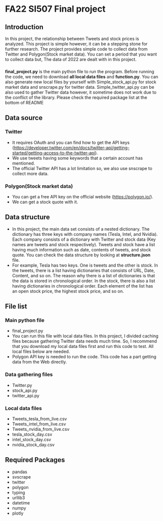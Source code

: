 # FA22 SI507 Final project
## Introduction
In this project, the relationship between Tweets and stock prices is analyzed. This project is simple however, it can be a stepping stone for further research.
The project provides simple code to collect data from Twitter and Polygon(Stock market data). You can set a period that you want to collect data but, The data of 2022 are dealt with in this project.
###
**final_project.py** is the main python file to run the program. Before running the code, we need to download **all local data files** and **function.py**. You can also generate new local files by yourself with Simple_stock_api.py for stock market data and snscrape.py for twitter data. Simple_twitter_api.py can be also used to gather Twitter data however, it sometime does not work due to the conflict of the library. Please check the required package list at the bottom of README

## Data source
### Twitter
 - It requires OAuth and you can find how to get the API keys (https://developer.twitter.com/en/docs/twitter-api/getting-started/getting-access-to-the-twitter-api).
 - We use tweets having some keywords that a certain account has mentioned.
 - The official Twitter API has a lot limitation so, we also use snscrape to collect more data.

### Polygon(Stock market data)
 - You can get a free API key on the official website (https://polygon.io/).
 - We can get a stock quote with it.

## Data structure
 - In this project, the main data set consists of a nested dictionary. The dictionary has three keys with company names (Tesla, Intel, and Nvidia). Each company consists of a dictionary with Twitter and stock data (Key names are tweets and stock respectively). Tweets and stock have a list having much information such as date, contents of tweets, and stock quote. You can check the data structure by looking at **structure.json** file.
 - For example, Tesla has two keys. One is tweets and the other is stock. In the tweets, there is a list having dictionaries that consists of URL, Date, Content, and so on. The reason why there is a list of dictionaries is that the data is stored in chronological order. In the stock, there is also a list having dictionaries in chronological order. Each element of the list has an open stock price, the highest stock price, and so on.

## File list
### Main python file
- final_project.py
- You can run this file with local data files. In this project, I divided caching files because gathering Twitter data needs much time. So, I recommend that you download my local data files first and run this code to test. All local files below are needed.
- Polygon API key is needed to run the code. This code has a part getting data from the Web directly.

### Data gathering files
- Twitter.py
- stock_api.py
- twitter_api.py

### Local data files
- Tweets_tesla_from_live.csv
- Tweets_intel_from_live.csv
- Tweets_nvidia_from_live.csv
- tesla_stock_day.csv
- intel_stock_day.csv
- nvidia_stock_day.csv

## Required Packages
- pandas 
- svscrape
- twitter
- polygon
- typing
- urllib3
- datetime
- numpy
- plotly

